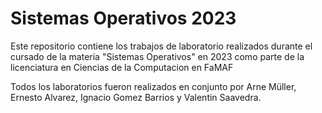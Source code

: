 # Sistemas Operativos 2023

Este repositorio contiene los trabajos de laboratorio realizados durante el cursado de la materia "Sistemas Operativos" en 2023 como parte de la licenciatura en Ciencias de la Computacion en FaMAF


Todos los laboratorios fueron realizados en conjunto por Arne Müller, Ernesto Alvarez, Ignacio Gomez Barrios y Valentin Saavedra.
